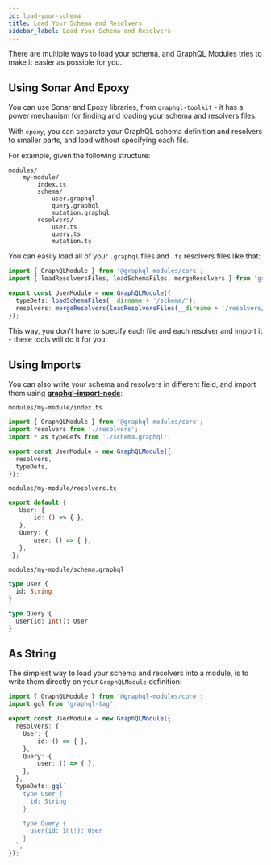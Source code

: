 ```yaml
---
id: load-your-schema
title: Load Your Schema and Resolvers
sidebar_label: Load Your Schema and Resolvers
---
```


There are multiple ways to load your schema, and GraphQL Modules tries to make it easier as possible for you.

## Using Sonar And Epoxy

You can use Sonar and Epoxy libraries, from `graphql-toolkit` - it has a power mechanism for finding and loading your schema and resolvers files.

With `epoxy`, you can separate your GraphQL schema definition and resolvers to smaller parts, and load without specifying each file.

For example, given the following structure:

```
modules/
    my-module/
        index.ts
        schema/
            user.graphql
            query.graphql
            mutation.graphql
        resolvers/
            user.ts
            query.ts
            mutation.ts
```

You can easily load all of your `.graphql` files and `.ts` resolvers files like that:

```typescript
import { GraphQLModule } from '@graphql-modules/core';
import { loadResolversFiles, loadSchemaFiles, mergeResolvers } from 'graphql-toolkit';

export const UserModule = new GraphQLModule({
  typeDefs: loadSchemaFiles(__dirname + '/schema/'),
  resolvers: mergeResolvers(loadResolversFiles(__dirname + '/resolvers/')),
});
```

This way, you don't have to specify each file and each resolver and import it - these tools will do it for you.

## Using Imports

You can also write your schema and resolvers in different field, and import them using **[graphql-import-node](https://github.com/ardatan/graphql-import-node)**:

`modules/my-module/index.ts`
```typescript
import { GraphQLModule } from '@graphql-modules/core';
import resolvers from './resolvers';
import * as typeDefs from './schema.graphql';

export const UserModule = new GraphQLModule({
  resolvers,
  typeDefs,
});
```

`modules/my-module/resolvers.ts`
```typescript
export default {
   User: {
       id: () => { },
   },
   Query: {
       user: () => { },
   },
 };
```

`modules/my-module/schema.graphql`
```graphql
type User {
  id: String
}

type Query {
  user(id: Int!): User
}
```

## As String

The simplest way to load your schema and resolvers into a module, is to write them directly on your `GraphQLModule` definition:

```typescript
import { GraphQLModule } from '@graphql-modules/core';
import gql from 'graphql-tag';

export const UserModule = new GraphQLModule({
  resolvers: {
    User: {
        id: () => { },
    },
    Query: {
        user: () => { },
    },
  },
  typeDefs: gql`
    type User {
      id: String
    }

    type Query {
      user(id: Int!): User
    }
  `,
});
```
